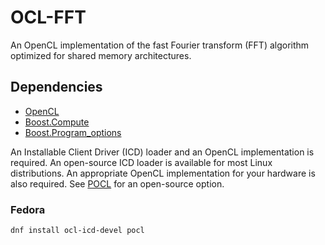 # OCL-FFT

An OpenCL implementation of the fast Fourier transform (FFT) algorithm optimized
for shared memory architectures.

## Dependencies

- [OpenCL](https://www.khronos.org/opencl/)
- [Boost.Compute](https://github.com/boostorg/compute)
- [Boost.Program_options](https://github.com/boostorg/program_options)

An Installable Client Driver (ICD) loader and an OpenCL implementation is
required. An open-source ICD loader is available for most Linux distributions.
An appropriate OpenCL implementation for your hardware is also required.
See [POCL](http://pocl.sourceforge.net/) for an open-source option.

### Fedora

```
dnf install ocl-icd-devel pocl
```

